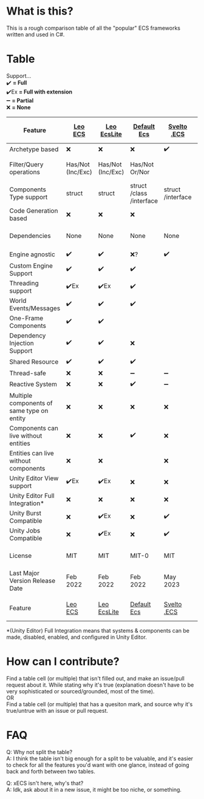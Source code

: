 # What is this?

This is a rough comparison table of all the "popular" ECS frameworks written and used in C#.

# Table

Support...  
:heavy_check_mark: **= Full**  
:heavy_check_mark:Ex **= Full with extension**  
:heavy_minus_sign: **= Partial**  
:x: **= None**

[//]: # (TODO: Link the names to URLS)  
[//]: # (TODO: Ease of use?)  
[//]: # (TODO: Performance benchmarks?)  
[//]: # (TODO: https://github.com/scellecs/morpeh/pull/88)
[//]: # (TODO: https://github.com/Doraku/DefaultEcs/issues/137)

| Feature                                    | [Leo<br/>ECS]         | [Leo<br/>EcsLite]     | [Default<br/>Ecs]                | [Svelto<br/>.ECS]     | [Morpeh]                                   | [Unity<br/>ECS]                 | [Entitas]                   | [chrome<br/>alex<br/>/ecs] | [Nano<br/>ECS]                  | [Ego<br/>CS]        | [actors<br/>.unity] | Feature                                    |
|--------------------------------------------|-----------------------|-----------------------|----------------------------------|-----------------------|--------------------------------------------|---------------------------------|-----------------------------|----------------------------|---------------------------------|---------------------|---------------------|--------------------------------------------|
| Archetype based                            | :x:                   | :x:                   | :x:                              | :heavy_check_mark:    | :x:                                        | :heavy_check_mark:              | :x:                         | :heavy_check_mark:?        | :x:?                            | :x:                 | :x:                 | Archetype based                            |
| Filter/Query operations                    | Has/Not<br/>(Inc/Exc) | Has/Not<br/>(Inc/Exc) | Has/Not<br/>Or/Nor               |                       | Has/Not<br/>(With/<br/>Without)            | Has/Not/Or<br/>(All/Any/None)   | Has/Not, Any<br/>(All/None) | Has/Not, Any               | Has/Not<br/>(With/<br/>Without) | Has                 | Has                 | Filter/Query operations                    |
| Components Type support                    | struct                | struct                | struct<br/>/class<br/>/interface | struct<br/>/interface | struct                                     | struct<br/>/class               | class                       | struct                     | class                           | class               | class?              | Components Type support                    |
| Code Generation based                      | :x:                   | :x:                   | :x:                              |                       | :x:                                        | :x:                             | :heavy_check_mark:          | :heavy_check_mark:         | :heavy_check_mark:              | :x:                 | :x:                 | Code Generation based                      |
| Dependencies                               | None                  | None                  | None                             | None                  | :heavy_minus_sign:Unity<br/>Odin Inspector | Unity                           | :heavy_minus_sign:Unity     | Unity                      | Unity                           | Unity               | Unity               | Dependencies                               |
| Engine agnostic                            | :heavy_check_mark:    | :heavy_check_mark:    | :x:?                             | :heavy_check_mark:    | :heavy_minus_sign:                         | :x:                             | :heavy_check_mark:          | :x:                        | :x:                             | :x:                 | :x:                 | Engine agnostic                            |
| Custom Engine Support                      | :heavy_check_mark:    | :heavy_check_mark:    | :heavy_check_mark:               |                       | :heavy_check_mark:                         | :x:                             | :heavy_minus_sign:          | :x:                        | :x:                             | :x:                 | :x:                 | Custom Engine Support                      |
| Threading support                          | :heavy_check_mark:Ex  | :heavy_check_mark:Ex  | :heavy_check_mark:               |                       | :x:                                        |                                 | :heavy_minus_sign:          | :heavy_minus_sign:?        | :x:                             | :x:?                | :heavy_minus_sign:? | Threading support                          |
| World Events/Messages                      | :heavy_check_mark:    | :heavy_check_mark:    | :heavy_check_mark:               |                       | :heavy_check_mark:                         | :x:?                            | :x:                         |                            | :x:?                            | :heavy_check_mark:  | :heavy_check_mark:  | World Events/Messages                      |
| One-Frame Components                       | :heavy_check_mark:    | :heavy_check_mark:    |                                  |                       | :heavy_check_mark:EX                       | :x:?                            | :heavy_check_mark:          |                            |                                 |                     |                     | One-Frame Components                       |
| Dependency Injection<br/>Support           | :heavy_check_mark:    | :heavy_check_mark:    | :x:                              |                       | :x:                                        | :x:                             | :x:                         | :x:                        | :x:                             | :x:                 |                     | Dependency Injection<br/>Support           |
| Shared Resource                            | :heavy_check_mark:    | :heavy_check_mark:    | :heavy_check_mark:               |                       | :heavy_check_mark:                         | :heavy_check_mark:              | :heavy_check_mark:          |                            |                                 |                     | :heavy_check_mark:  | Shared Resource                            |
| Thread-safe                                | :x:                   | :x:                   | :heavy_minus_sign:               | :heavy_minus_sign:    | :x:                                        | :x:                             | :x:                         | :x:?                       | :x:                             | :x:                 | :x:?                | Thread-safe                                |
| Reactive System                            | :x:                   | :x:                   | :heavy_check_mark:               | :heavy_minus_sign:    | :x:                                        | :x:?                            | :heavy_check_mark:          |                            | :heavy_check_mark:              |                     | :heavy_check_mark:  | Reactive System                            |
| Multiple components of same type on entity | :x:                   | :x:                   | :x:                              | :x:                   | :x:                                        | :x:                             | :x:                         |                            |                                 | :x:                 |                     | Multiple components of same type on entity |
| Components can live without entities       | :x:                   | :x:                   | :heavy_check_mark:               | :x:                   | :x:                                        | :x:                             | :heavy_check_mark:          |                            |                                 |                     |                     | Components can live without entities       |
| Entities can live without components       | :x:                   | :x:                   |                                  | :x:                   | :x:                                        | :heavy_check_mark:              | :heavy_check_mark:          |                            |                                 |                     |                     | Entities can live without components       |
| Unity Editor View support                  | :heavy_check_mark:Ex  | :heavy_check_mark:Ex  | :x:                              | :x:                   | :heavy_check_mark:                         | :heavy_check_mark:              | :heavy_check_mark:          | :heavy_check_mark:         | :heavy_check_mark:              | :heavy_check_mark:  | :heavy_check_mark:  | Unity Editor View support                  |
| Unity Editor Full Integration*             | :x:                   | :x:                   | :x:                              | :x:                   | :heavy_minus_sign:?                        | :x:(WIP)                        | :heavy_check_mark:          |                            | :heavy_check_mark:              | :heavy_check_mark:? |                     | Unity Editor Full Integration*             |
| Unity Burst Compatible                     | :x:                   | :heavy_check_mark:Ex  | :x:                              | :heavy_check_mark:    | :heavy_minus_sign:                         | :heavy_check_mark:              | :x:                         | :heavy_check_mark:         | :x:?                            | :x:?                | :x:                 | Unity Burst Compatible                     |
| Unity Jobs Compatible                      | :x:                   | :heavy_check_mark:Ex  | :x:                              | :heavy_check_mark:    | :heavy_minus_sign:                         | :heavy_check_mark:              | :x:                         | :heavy_check_mark:         | :x:?                            | :x:?                | :heavy_minus_sign:? | Unity Jobs Compatible                      |
| License                                    | MIT                   | MIT                   | MIT-0                            | MIT                   | MIT                                        | Unity<br/>Companion<br/>License | MIT                         | MIT                        | MIT                             | MIT                 | MIT                 | License                                    |
| Last Major Version Release Date            | Feb<br/>2022          | Feb<br/>2022          | Feb<br/>2022                     | May<br/>2023          | May<br/>2023                               | Sep<br/>2022                    | Sep<br/>2022                | Sep<br/>2020?              | Dec<br/>2019                    | Mar<br/>2017        | Jul<br/>2020        | Last Major Version Release Date            |
|                                            |                       |                       |                                  |                       |                                            |                                 |                             |                            |                                 |                     |                     |                                            |
| Feature                                    | [Leo<br/>ECS]         | [Leo<br/>EcsLite]     | [Default<br/>Ecs]                | [Svelto<br/>.ECS]     | [Morpeh]                                   | [Unity<br/>ECS]                 | [Entitas]                   | [chrome<br/>alex<br/>/ecs] | [Nano<br/>ECS]                  | [Ego<br/>CS]        | [actors<br/>.unity] | Feature                                    |

*(Unity Editor) Full Integration means that systems & components can be made, disabled, enabled, and configured in Unity Editor.

# How can I contribute?
Find a table cell (or multiple) that isn't filled out, and make an issue/pull request about it. While stating why it's true (explanation doesn't have to be very sophisticated or sourced/grounded, most of the time).  
OR  
Find a table cell (or multiple) that has a quesiton mark, and source why it's true/untrue with an issue or pull request. 

# FAQ
Q: Why not split the table?  
A: I think the table isn't big enough for a split to be valuable, and it's easier to check for all the features you'd want with one glance, instead of going back and forth between two tables.

Q: xECS isn't here, why's that?  
A: Idk, ask about it in a new issue, it might be too niche, or something.


[Leo<br/>ECS]: https://github.com/LeoECSCommunity/ecs
[Leo<br/>EcsLite]: https://github.com/LeoECSCommunity/ecslite
[Entitas]: https://github.com/sschmid/Entitas-CSharp
[Morpeh]: https://github.com/scellecs/morpeh
[Default<br/>Ecs]: https://github.com/Doraku/DefaultEcs
[Unity<br/>ECS]: https://docs.unity3d.com/Packages/com.unity.entities@latest/index.html
[Nano<br/>ECS]: https://github.com/SinyavtsevIlya/NanoECS
[Ego<br/>CS]: https://github.com/andoowhy/EgoCS
[Svelto<br/>.ECS]: https://github.com/sebas77/Svelto.ECS
[actors<br/>.unity]: https://github.com/PixeyeHQ/actors.unity
[chrome<br/>alex<br/>/ecs]: https://github.com/chromealex/ecs